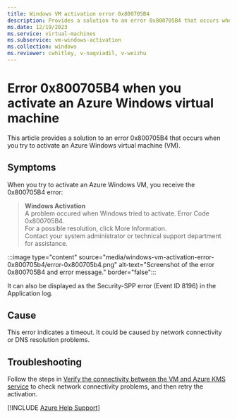 ```yaml
---
title: Windows VM activation error 0x800705B4
description: Provides a solution to an error 0x800705B4 that occurs when you try to activate an Azure Windows virtual machine (VM).
ms.date: 12/19/2023
ms.service: virtual-machines
ms.subservice: vm-windows-activation
ms.collection: windows
ms.reviewer: cwhitley, v-naqviadil, v-weizhu
---
```

# Error 0x800705B4 when you activate an Azure Windows virtual machine

This article provides a solution to an error 0x800705B4 that occurs when you try to activate an Azure Windows virtual machine (VM).

## Symptoms

When you try to activate an Azure Windows VM, you receive the 0x800705B4 error:

> **Windows Activation**  
> A problem occured when Windows tried to activate. Error Code 0x800705B4.  
> For a possible resolution, click More Information.  
> Contact your system administrator or technical support department for assistance.

:::image type="content" source="media/windows-vm-activation-error-0x800705b4/error-0x800705b4.png" alt-text="Screenshot of the error 0x800705B4 and error message." border="false":::

It can also be displayed as the Security-SPP error (Event ID 8196) in the Application log.

## Cause

This error indicates a timeout. It could be caused by network connectivity or DNS resolution problems.

## Troubleshooting

Follow the steps in [Verify the connectivity between the VM and Azure KMS service](troubleshoot-activation-problems.md#step-2-verify-the-connectivity-between-the-vm-and-azure-kms-service) to check network connectivity problems, and then retry the activation.

[!INCLUDE [Azure Help Support](../../includes/azure-help-support.md)]
